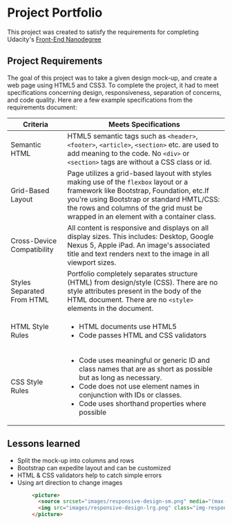 # Project Portfolio
This project was created to satisfy the requirements for completing Udacity's [Front-End Nanodegree](https://www.udacity.com/course/front-end-web-developer-nanodegree--nd001)

## Project Requirements

The goal of this project was to take a given design mock-up, and create a web page using HTML5 and CSS3. To complete the project, it had to meet specifications concerning design, responsiveness, separation of concerns, and code quality. Here are a few example specifications from the requirements document:

| Criteria      | Meets Specifications |
| ------------- | -------------------- |
| Semantic HTML | HTML5 semantic tags such as `<header>`, `<footer>`, `<article>`, `<section>` etc. are used to add meaning to the code. No `<div>` or `<section>` tags are without a CSS class or id. |
| Grid-Based Layout | Page utilizes a grid-based layout with styles making use of the `flexbox` layout or a framework like Bootstrap, Foundation, etc.If you're using Bootstrap or standard HMTL/CSS: the rows and columns of the grid must be wrapped in an element with a container class. |
| Cross-Device Compatibility | All content is responsive and displays on all display sizes. This includes: Desktop,  Google Nexus 5, Apple iPad. An image's associated title and text renders next to the image in all viewport sizes. |
| Styles Separated From HTML |  Portfolio completely separates structure (HTML) from design/style (CSS). There are no style attributes present in the body of the HTML document. There are no `<style>` elements in the document. |
| HTML Style Rules | <ul><li>HTML documents use HTML5 <!doctype html></li><li>Code passes HTML and CSS validators</li></ul> |
| CSS Style Rules | <ul><li>Code uses meaningful or generic ID and class names that are as short as possible but as long as necessary.</li><li>Code does not use element names in conjunction with IDs or classes.</li><li>Code uses shorthand properties where possible</li></ul> |

## Lessons learned
* Split the mock-up into columns and rows
* Bootstrap can expedite layout and can be customized
* HTML & CSS validators help to catch simple errors
* Using art direction to change images
```html
        <picture>
          <source srcset="images/responsive-design-sm.png" media="(max-width: 500px)">
          <img src="images/responsive-design-lrg.png" class="img-responsive center-block" alt="responsive design">
        </picture>
```
